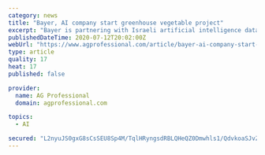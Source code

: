 ```yaml
---
category: news
title: "Bayer, AI company start greenhouse vegetable project"
excerpt: "Bayer is partnering with Israeli artificial intelligence data analytics company Prospera Technologies Inc. in a program the companies say will optimize profitability and sustainability of greenhouse growing."
publishedDateTime: 2020-07-12T20:02:00Z
webUrl: "https://www.agprofessional.com/article/bayer-ai-company-start-greenhouse-vegetable-project"
type: article
quality: 17
heat: 17
published: false

provider:
  name: AG Professional
  domain: agprofessional.com

topics:
  - AI

secured: "L2nyuJS0gxG8sCsSEU8Sp4M/TqlHRyngsdRBLQHeQZ0Dmwhls1/QdvkoaSJvZraRd9Ah4aaOMGWJz6/diDcSK0VDdF+o0l2R7UqSCR/zXpdxLEYvTSN9jNIW7dnejpov56Ej+Yb6HmECSBLIpp3Hn2pGVW8EfASsX1QUXF5PQBrJs0v2awLe0WmugIlhKaL1akh0p2B+SbhH4JKQ+zSGAihYubLlpLhbrmMUlgzTF8YuZGDtafro8DHBPKB+y4u2ZqdjVtRVrQvkqwMxzjCYnui8+Ek70VW9uy69frwW8rTCw2smltg7rTqSTWBYpaH0n1HEf1wCw1RyQWLWsByJ8w==;I0Jd6ZNRbdPX8WSYCnvBfw=="
---
```


